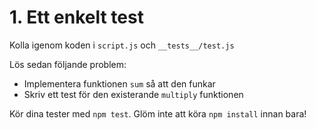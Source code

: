 # 1. Ett enkelt test

Kolla igenom koden i `script.js` och `__tests__/test.js`

Lös sedan följande problem:
* Implementera funktionen `sum` så att den funkar
* Skriv ett test för den existerande `multiply` funktionen

Kör dina tester med `npm test`. Glöm inte att köra `npm install` innan bara!
